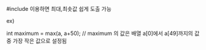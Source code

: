 #include <algorithm> 이용하면 최대,최솟값 쉽게 도출 가능
  
  ex)
  
  int maximum = max(a, a+50);
  // maximum 의 값은 배열 a[0]에서 a[49]까지의 값 중 가장 작은 값으로 설정됨  
